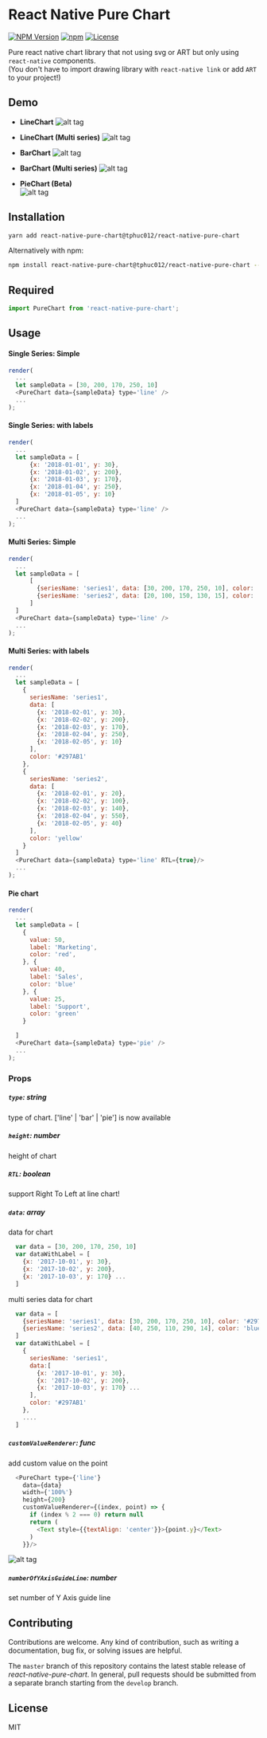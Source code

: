 # React Native Pure Chart
[![NPM Version](https://img.shields.io/npm/v/react-native-pure-chart.svg?style=flat)](https://www.npmjs.org/package/react-native-pure-chart)
[![npm](https://img.shields.io/npm/dm/react-native-pure-chart.svg?style=flat)](https://www.npmjs.org/package/react-native-pure-chart)
[![License](http://img.shields.io/npm/l/react-native-pure-chart.svg?style=flat)](https://raw.githubusercontent.com/somonus/react-native-pure-chart/master/LICENSE.md)

Pure react native chart library that not using svg or ART but only using `react-native` components.<br/>(You don't have to import drawing library with `react-native link` or add `ART` to your project!)
<br/>
## Demo

- **LineChart**
![alt tag](https://raw.githubusercontent.com/oksktank/react-native-pure-chart/master/examples/line.jpeg)

- **LineChart (Multi series)**
![alt tag](https://raw.githubusercontent.com/oksktank/react-native-pure-chart/master/examples/multiseries_line.jpeg)

- **BarChart**
![alt tag](https://raw.githubusercontent.com/oksktank/react-native-pure-chart/master/examples/bar.jpeg)

- **BarChart (Multi series)**
![alt tag](https://raw.githubusercontent.com/oksktank/react-native-pure-chart/master/examples/multiseries_bar.jpeg)

- **PieChart (Beta)**<br/>
![alt tag](https://raw.githubusercontent.com/oksktank/react-native-pure-chart/master/examples/pie.jpg)

## Installation



```bash
yarn add react-native-pure-chart@tphuc012/react-native-pure-chart
```

Alternatively with npm:
```bash
npm install react-native-pure-chart@tphuc012/react-native-pure-chart --save
```
## Required
```js
import PureChart from 'react-native-pure-chart';
```

## Usage

#### Single Series: Simple
```js
render(
  ...
  let sampleData = [30, 200, 170, 250, 10]
  <PureChart data={sampleData} type='line' />
  ...
);
```


#### Single Series: with labels

```js
render(
  ...
  let sampleData = [
      {x: '2018-01-01', y: 30},
      {x: '2018-01-02', y: 200},
      {x: '2018-01-03', y: 170},
      {x: '2018-01-04', y: 250},
      {x: '2018-01-05', y: 10}
  ]
  <PureChart data={sampleData} type='line' />
  ...
);
```
#### Multi Series: Simple
```js
render(
  ...
  let sampleData = [
      [
        {seriesName: 'series1', data: [30, 200, 170, 250, 10], color: '#297AB1'},
        {seriesName: 'series2', data: [20, 100, 150, 130, 15], color: 'yellow'}
      ]
  ]
  <PureChart data={sampleData} type='line' />
  ...
);
```
#### Multi Series: with labels
```js
render(
  ...
  let sampleData = [
    {
      seriesName: 'series1',
      data: [
        {x: '2018-02-01', y: 30},
        {x: '2018-02-02', y: 200},
        {x: '2018-02-03', y: 170},
        {x: '2018-02-04', y: 250},
        {x: '2018-02-05', y: 10}
      ],
      color: '#297AB1'
    },
    {
      seriesName: 'series2',
      data: [
        {x: '2018-02-01', y: 20},
        {x: '2018-02-02', y: 100},
        {x: '2018-02-03', y: 140},
        {x: '2018-02-04', y: 550},
        {x: '2018-02-05', y: 40}
      ],
      color: 'yellow'
    }
  ]
  <PureChart data={sampleData} type='line' RTL={true}/>
  ...
);
```
#### Pie chart
```js
render(
  ...
  let sampleData = [
    {
      value: 50,
      label: 'Marketing',
      color: 'red',
    }, {
      value: 40,
      label: 'Sales',
      color: 'blue'
    }, {
      value: 25,
      label: 'Support',
      color: 'green'
    }

  ]
  <PureChart data={sampleData} type='pie' />
  ...
);
```

### Props

##### `type`: string
type of chart. ['line' | 'bar' | 'pie'] is now available

##### `height`: number
height of chart


##### `RTL`: boolean
support Right To Left at line chart!


##### `data`: array
data for chart 
```js 
  var data = [30, 200, 170, 250, 10] 
  var dataWithLabel = [
    {x: '2017-10-01', y: 30}, 
    {x: '2017-10-02', y: 200}, 
    {x: '2017-10-03', y: 170} ... 
  ]
```

multi series data for chart 
```js 
  var data = [
    {seriesName: 'series1', data: [30, 200, 170, 250, 10], color: '#297AB1'},
    {seriesName: 'series2', data: [40, 250, 110, 290, 14], color: 'blue'}
  ]
  var dataWithLabel = [
    {
      seriesName: 'series1',
      data:[
        {x: '2017-10-01', y: 30}, 
        {x: '2017-10-02', y: 200}, 
        {x: '2017-10-03', y: 170} ...
      ],
      color: '#297AB1'
    },
    .... 
  ]
```

##### `customValueRenderer`: func
add custom value on the point
```js
  <PureChart type={'line'}
    data={data}
    width={'100%'}
    height={200}
    customValueRenderer={(index, point) => {
      if (index % 2 === 0) return null
      return (
        <Text style={{textAlign: 'center'}}>{point.y}</Text>
      )
    }}/>
```
![alt tag](https://raw.githubusercontent.com/oksktank/react-native-pure-chart/master/examples/customValueRenderer.png)

##### `numberOfYAxisGuideLine`: number
set number of Y Axis guide line

## Contributing

Contributions are welcome. Any kind of contribution, such as writing a documentation, bug fix, or solving issues are helpful.

The `master` branch of this repository contains the latest stable release of *react-native-pure-chart*. In general, pull requests should be submitted from a separate branch starting from the `develop` branch. 

## License
MIT
